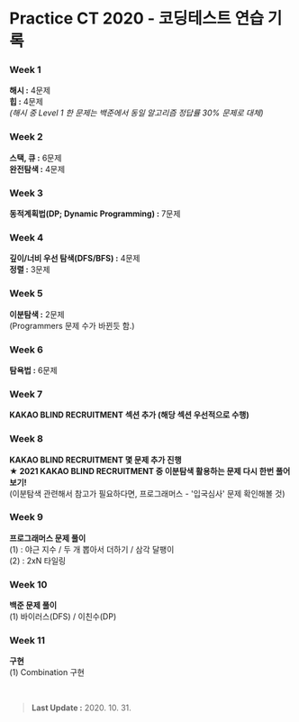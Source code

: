 # Practice CT 2020 - 코딩테스트 연습 기록    


### Week 1
**해시 :** 4문제  
**힙 :** 4문제  
*(해시 중 Level 1 한 문제는 백준에서 동일 알고리즘 정답률 30% 문제로 대체)*


### Week 2  
**스택, 큐 :** 6문제  
**완전탐색 :** 4문제  


### Week 3  
**동적계획법(DP; Dynamic Programming) :** 7문제  


### Week 4  
**깊이/너비 우선 탐색(DFS/BFS) :** 4문제  
**정렬 :** 3문제  


### Week 5  
**이분탐색 :** 2문제  
(Programmers 문제 수가 바뀐듯 함.)  


### Week 6  
**탐욕법 :** 6문제  


### Week 7  
**KAKAO BLIND RECRUITMENT 섹션 추가 (해당 섹션 우선적으로 수행)**  


### Week 8  
**KAKAO BLIND RECRUITMENT 몇 문제 추가 진행**  
**★ 2021 KAKAO BLIND RECRUITMENT 중 이분탐색 활용하는 문제 다시 한번 풀어보기!**  
(이분탐색 관련해서 참고가 필요하다면, 프로그래머스 - '입국심사' 문제 확인해볼 것)  


### Week 9  
**프로그래머스 문제 풀이**  
(1) : 야근 지수 / 두 개 뽑아서 더하기 / 삼각 달팽이  
(2) : 2xN 타일링  


### Week 10
**백준 문제 풀이**  
(1) 바이러스(DFS) / 이친수(DP)  


### Week 11  
**구현**  
(1) Combination 구현  


<br/>


> **Last Update :** 2020. 10. 31.

